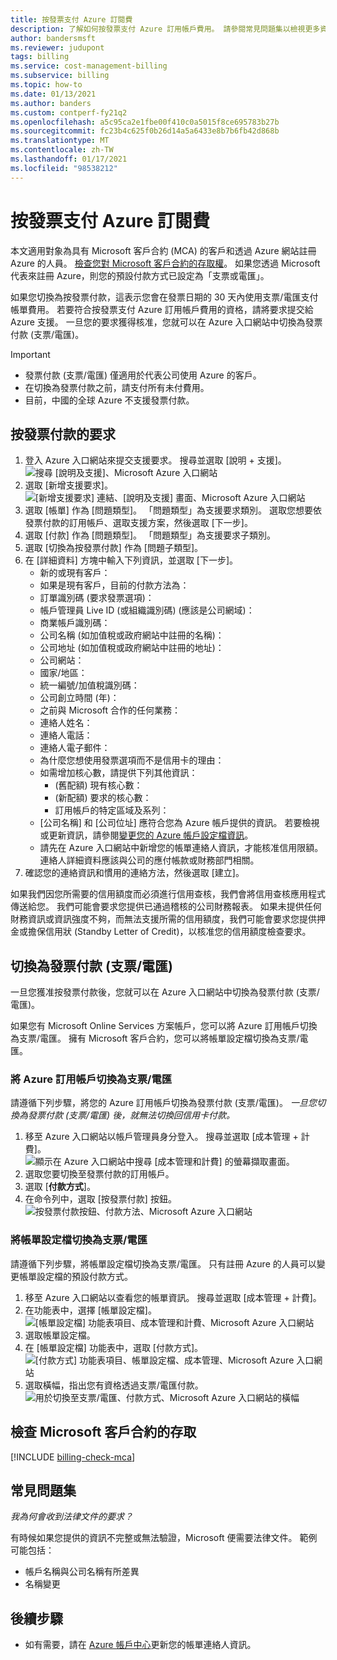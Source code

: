 ```yaml
---
title: 按發票支付 Azure 訂閱費
description: 了解如何按發票支付 Azure 訂用帳戶費用。 請參閱常見問題集以檢視更多資訊。
author: bandersmsft
ms.reviewer: judupont
tags: billing
ms.service: cost-management-billing
ms.subservice: billing
ms.topic: how-to
ms.date: 01/13/2021
ms.author: banders
ms.custom: contperf-fy21q2
ms.openlocfilehash: a5c95ca2e1fbe00f410c0a5015f8ce695783b27b
ms.sourcegitcommit: fc23b4c625f0b26d14a5a6433e8b7b6fb42d868b
ms.translationtype: MT
ms.contentlocale: zh-TW
ms.lasthandoff: 01/17/2021
ms.locfileid: "98538212"
---
```

# <a name="pay-for-your-azure-subscription-by-invoice"></a>按發票支付 Azure 訂閱費

本文適用對象為具有 Microsoft 客戶合約 (MCA) 的客戶和透過 Azure 網站註冊 Azure 的人員。 [檢查您對 Microsoft 客戶合約的存取權](#check-access-to-a-microsoft-customer-agreement)。 如果您透過 Microsoft 代表來註冊 Azure，則您的預設付款方式已設定為「支票或電匯」。

如果您切換為按發票付款，這表示您會在發票日期的 30 天內使用支票/電匯支付帳單費用。 若要符合按發票支付 Azure 訂用帳戶費用的資格，請將要求提交給 Azure 支援。 一旦您的要求獲得核准，您就可以在 Azure 入口網站中切換為發票付款 (支票/電匯)。

> [!IMPORTANT]
> * 發票付款 (支票/電匯) 僅適用於代表公司使用 Azure 的客戶。
> * 在切換為發票付款之前，請支付所有未付費用。
> * 目前，中國的全球 Azure 不支援發票付款。

## <a name="request-to-pay-by-invoice"></a>按發票付款的要求

1. 登入 Azure 入口網站來提交支援要求。 搜尋並選取 [說明 + 支援]。  
    ![搜尋 [說明及支援]、Microsoft Azure 入口網站](./media/pay-by-invoice/search-for-help-and-support.png)
1. 選取 [新增支援要求]。  
    ![[新增支援要求] 連結、[說明及支援] 畫面、Microsoft Azure 入口網站](./media/pay-by-invoice/help-and-support.png)
1. 選取 [帳單] 作為 [問題類型]。 「問題類型」為支援要求類別。 選取您想要依發票付款的訂用帳戶、選取支援方案，然後選取 [下一步]。
1. 選取 [付款] 作為 [問題類型]。 「問題類型」為支援要求子類別。
1. 選取 [切換為按發票付款] 作為 [問題子類型]。
1. 在 [詳細資料] 方塊中輸入下列資訊，並選取 [下一步]。
    - 新的或現有客戶：
    - 如果是現有客戶，目前的付款方法為：
    - 訂單識別碼 (要求發票選項)：
    - 帳戶管理員 Live ID (或組織識別碼) (應該是公司網域)：
    - 商業帳戶識別碼：
    - 公司名稱 (如加值稅或政府網站中註冊的名稱)：
    - 公司地址 (如加值稅或政府網站中註冊的地址)：
    - 公司網站：
    - 國家/地區：
    - 統一編號/加值稅識別碼：
    - 公司創立時間 (年)：
    - 之前與 Microsoft 合作的任何業務：
    - 連絡人姓名：
    - 連絡人電話：
    - 連絡人電子郵件：
    - 為什麼您想使用發票選項而不是信用卡的理由：
    - 如需增加核心數，請提供下列其他資訊：
        - (舊配額) 現有核心數：
        - (新配額) 要求的核心數：
        - 訂用帳戶的特定區域及系列：
    - [公司名稱] 和 [公司位址] 應符合您為 Azure 帳戶提供的資訊。 若要檢視或更新資訊，請參閱[變更您的 Azure 帳戶設定檔資訊](change-azure-account-profile.md)。
    - 請先在 Azure 入口網站中新增您的帳單連絡人資訊，才能核准信用限額。 連絡人詳細資料應該與公司的應付帳款或財務部門相關。
1. 確認您的連絡資訊和慣用的連絡方法，然後選取 [建立]。

如果我們因您所需要的信用額度而必須進行信用查核，我們會將信用查核應用程式傳送給您。 我們可能會要求您提供已通過稽核的公司財務報表。 如果未提供任何財務資訊或資訊強度不夠，而無法支援所需的信用額度，我們可能會要求您提供押金或擔保信用狀 (Standby Letter of Credit)，以核准您的信用額度檢查要求。

## <a name="switch-to-invoice-pay-checkwire-transfer"></a>切換為發票付款 (支票/電匯)

一旦您獲准按發票付款後，您就可以在 Azure 入口網站中切換為發票付款 (支票/電匯)。

如果您有 Microsoft Online Services 方案帳戶，您可以將 Azure 訂用帳戶切換為支票/電匯。 擁有 Microsoft 客戶合約，您可以將帳單設定檔切換為支票/電匯。

### <a name="switch-azure-subscription-to-checkwire-transfer"></a>將 Azure 訂用帳戶切換為支票/電匯

請遵循下列步驟，將您的 Azure 訂用帳戶切換為發票付款 (支票/電匯)。 *一旦您切換為發票付款 (支票/電匯) 後，就無法切換回信用卡付款。*

1. 移至 Azure 入口網站以帳戶管理員身分登入。 搜尋並選取 [成本管理 + 計費]。  
    ![顯示在 Azure 入口網站中搜尋 [成本管理和計費] 的螢幕擷取畫面。](./media/pay-by-invoice/search.png)
1. 選取您要切換至發票付款的訂用帳戶。
1. 選取 [**付款方式**]。
1. 在命令列中，選取 [按發票付款] 按鈕。  
    ![按發票付款按鈕、付款方法、Microsoft Azure 入口網站](./media/pay-by-invoice/pay-by-invoice.png)

### <a name="switch-billing-profile-to-checkwire-transfer"></a>將帳單設定檔切換為支票/電匯

請遵循下列步驟，將帳單設定檔切換為支票/電匯。 只有註冊 Azure 的人員可以變更帳單設定檔的預設付款方式。

1. 移至 Azure 入口網站以查看您的帳單資訊。 搜尋並選取 [成本管理 + 計費]。
1. 在功能表中，選擇 [帳單設定檔]。  
    ![[帳單設定檔] 功能表項目、成本管理和計費、Microsoft Azure 入口網站](./media/pay-by-invoice/billing-profile.png)
1. 選取帳單設定檔。
1. 在 [帳單設定檔] 功能表中，選取 [付款方式]。  
   ![[付款方式] 功能表項目、帳單設定檔、成本管理、Microsoft Azure 入口網站](./media/pay-by-invoice/billing-profile-payment-methods.png)
1. 選取橫幅，指出您有資格透過支票/電匯付款。  
    ![用於切換至支票/電匯、付款方式、Microsoft Azure 入口網站的橫幅](./media/pay-by-invoice/customer-led-switch-to-invoice.png)

## <a name="check-access-to-a-microsoft-customer-agreement"></a>檢查 Microsoft 客戶合約的存取
[!INCLUDE [billing-check-mca](../../../includes/billing-check-mca.md)]

## <a name="frequently-asked-questions"></a>常見問題集

*我為何會收到法律文件的要求？*

有時候如果您提供的資訊不完整或無法驗證，Microsoft 便需要法律文件。 範例可能包括：

* 帳戶名稱與公司名稱有所差異
* 名稱變更

## <a name="next-steps"></a>後續步驟

* 如有需要，請在 [Azure 帳戶中心](https://account.azure.com/Profile)更新您的帳單連絡人資訊。